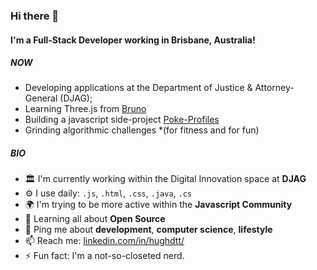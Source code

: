 ### Hi there 👋

#### I'm a Full-Stack Developer working in Brisbane, Australia!

##### NOW

- Developing applications at the Department of Justice & Attorney-General (DJAG);
- Learning Three.js from [Bruno](https://threejs-journey.xyz/)
- Building a javascript side-project [Poke-Profiles](https://github.com/hughdtt/poke-profiles)
- Grinding algorithmic challenges *(for fitness and for fun)

##### BIO

- 🏛️ I'm currently working within the Digital Innovation space at **DJAG**
- ⚙️ I use daily: `.js`, `.html`, `.css`, `.java`, `.cs` 
- 🌍 I'm trying to be more active within the **Javascript Community**
- 🌱 Learning all about **Open Source**
- 💬 Ping me about **development**, **computer science**, **lifestyle** 
- 📫 Reach me: [linkedin.com/in/hughdtt/](https://www.linkedin.com/in/hughdtt/)
- ⚡️ Fun fact: I'm a not-so-closeted nerd.


